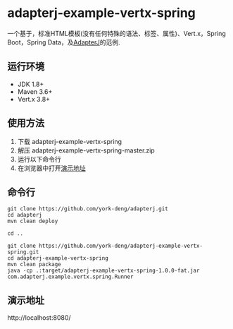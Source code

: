 # adapterj-example-vertx-spring

一个基于，标准HTML模板(没有任何特殊的语法、标签、属性)、Vert.x，Spring Boot，Spring Data，及[AdapterJ](https://github.com/york-deng/adapterj)的范例. 

## 运行环境
* JDK 1.8+
* Maven 3.6+
* Vert.x 3.8+

## 使用方法 
1. 下载 adapterj-example-vertx-spring   
2. 解压 adapterj-example-vertx-spring-master.zip   
3. 运行以下命令行   
4. 在浏览器中打开[演示地址](http://localhost:8080/)   

## 命令行
```
git clone https://github.com/york-deng/adapterj.git
cd adapterj
mvn clean deploy

cd ..

git clone https://github.com/york-deng/adapterj-example-vertx-spring.git
cd adapterj-example-vertx-spring
mvn clean package   
java -cp .:target/adapterj-example-vertx-spring-1.0.0-fat.jar com.adapterj.example.vertx.spring.Runner
```

## 演示地址
http://localhost:8080/
